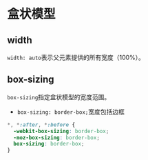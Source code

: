 # 盒状模型

## width

`width: auto`表示父元素提供的所有宽度（100%）。

## box-sizing

`box-sizing`指定盒状模型的宽度范围。

- `box-sizing: border-box;`宽度包括边框

```css
*, *:after, *:before {
  -webkit-box-sizing: border-box;
  -moz-box-sizing: border-box;
  box-sizing: border-box;
}
```
